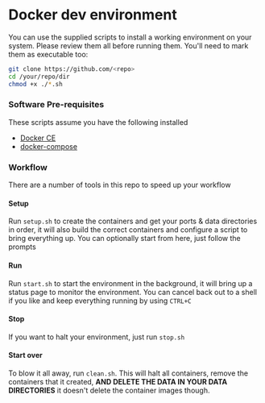# Docker dev environment

You can use the supplied scripts to install a working environment on your system. Please review them all before running them. You'll need to mark them as executable too:

```sh
git clone https://github.com/<repo> 
cd /your/repo/dir
chmod +x ./*.sh
```

### Software Pre-requisites

These scripts assume you have the following installed
- [Docker CE](https://docs.docker.com/install/linux/docker-ce/ubuntu/#install-docker-engine---community-1)
- [docker-compose](https://docs.docker.com/compose/install/) 

### Workflow
There are a number of tools in this repo to speed up your workflow

#### Setup
Run `setup.sh` to create the containers and get your ports & data directories in order, it will also build the correct containers and configure a script to bring everything up. You can optionally start from here, just follow the prompts

#### Run
Run `start.sh` to start the environment in the background, it will bring up a status page to monitor the environment. You can cancel back out to a shell if you like and keep everything running by using `CTRL+C` 

#### Stop
If you want to halt your environment, just run `stop.sh`

#### Start over
To blow it all away, run `clean.sh`. This will halt all containers, remove the containers that it created, **AND DELETE THE DATA IN YOUR DATA DIRECTORIES** it doesn't delete the container images though.